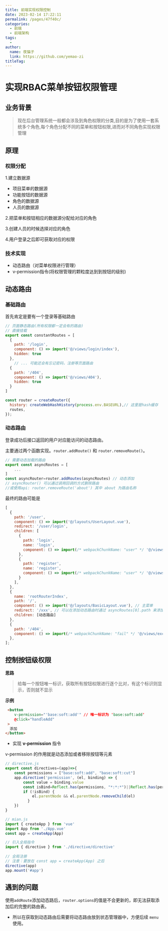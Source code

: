 ```yaml
---
title: 前端实现权限控制
date: 2023-02-14 17:22:11
permalink: /pages/47f40c/
categories:
  - 前端
  - 前端架构
tags:
  - 
author: 
  name: 夜猫子
  link: https://github.com/yemao-zi
titleTag: 
---
```

# 实现RBAC菜单按钮权限管理

## 业务背景

> 现在后台管理系统一般都会涉及到角色权限的分类,目的是为了使用一套系统多个角色,每个角色分配不同的菜单和按钮权限,进而对不同角色实现权限管理

<!-- more -->

## 原理

### 权限分配

1.建立数据源

- 项目菜单的数据源
- 功能按钮的数据源
- 角色的数据源
- 人员的数据源

2.把菜单和按钮相应的数据源分配给对应的角色

3.创建人员的时候选择对应的角色

4.用户登录之后即可获取对应的权限

### 技术实现

- 动态路由（对菜单权限进行管理）
- v-permission指令(将权限管理的颗粒度达到到按钮的级别)

## 动态路由

### 基础路由

首先肯定是要有一个登录等基础路由

```js
// 页面静态路由(所有权限都一定会有的路由)
// 直接挂载
export const constantRoutes = [
  {
    path: '/login',
    component: () => import('@/views/login/index'),
    hidden: true
  },
    // ... 可能还会有忘记密码，注册等页面路由
  {
    path: '/404',
    component: () => import('@/views/404'),
    hidden: true
  }
]

const router = createRouter({
  history: createWebHashHistory(process.env.BASEURL),// 这里是hash缓存
  routes,
});
```

### 动态路由

登录成功后接口返回的用户对应能访问的动态路由。

主要通过两个函数实现。`router.addRoute()` 和 `router.removeRoute()`。

```js
// 需要动态加载的路由
export const asyncRoutes = [
    ...
]
const asyncRouter=router.addRoutes(asyncRoutes) // 动态添加
// asyncRouter() 可以通过调用回调的方式删除路由
//或使用api: router.removeRoute('about') 其中 about 为路由名称
```

最终的路由可能是

```js
[
  {
    path: '/user',
    component: () => import('@/layouts/UserLayout.vue'),
    redirect: '/user/login',
    children: [
      {
        path: 'login',
        name: 'login',
        component: () => import(/* webpackChunkName: "user" */ '@/views/login/Login.vue'),
      },
      {
        path: 'register',
        name: 'register',
        component: () => import(/* webpackChunkName: "user" */ '@/views/login/ResetPwd.vue'),
      }
    ],
  },
  {
    name: 'rootRouterIndex',
    path: '/',
    component: () => import('@/layouts/BasicLayout.vue'), // 主菜单
    redirect: '/xxx', // 可以在添加动态路由时通过 asyncRoutes[0].path 来添加默认的内容区,
    children: [动态路由]     
  },
  {
    path: '/404',
    component: () => import(/* webpackChunkName: "fail" */ '@/views/exception/404.vue'),
  },
];
```

## 控制按钮级权限

**思路**

> 给每一个按钮唯一标识，获取所有按钮权限进行逐个比对，有这个标识则显示，否则就不显示

**示例**

```html
 <button
    v-permission="'base:soft:add'" // 唯一标识为 'base:soft:add'
    @click="handleAdd"
 >
  添加
</button>
```

- 实现 **v-permission** 指令

v-permission 的作用就是动态添加或者移除按钮等元素

```js
// directive.js
export const directives=(app)=>{
    const permissions = ["base:soft:add", "base:soft:cut"]
    app.directive('permission', (el, binding) => {
        const value = binding.value
        const isBind=Reflect.has(permissions, "*:*:*")||Reflect.has(permissions, value)
        if (!isBind) {
            el.parentNode && el.parentNode.removeChild(el)
          }
    })
}
```

```js
// mian.js
import { createApp } from 'vue'
import App from './App.vue'
const app = createApp(App)

// 引入全局指令
import { directive } from './directive/directive'
 
// 全局注册
// 注意：要放在 const app = createApp(App) 之后
directive(app)
app.mount('#app')
```

## 遇到的问题

使用`addRoute`添加动态路后，`router.options`的值是不会更新的，即无法获取添加后的完整的路由表。

- 所以在获取到动态路由后需要将动态路由放到状态管理器中，方便后续 `menu`使用。

